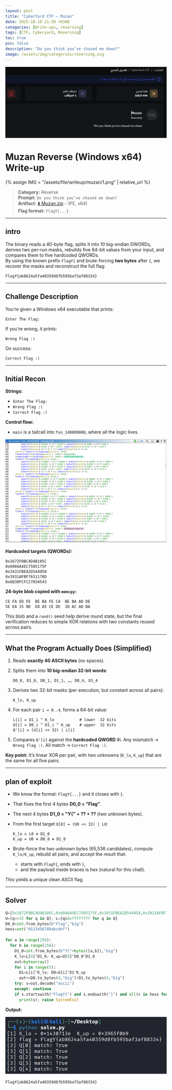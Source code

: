 ```yaml
---
layout: post
title: "CyberYard CTF – Muzan"
date: 2025-10-10 21:30 +0300
categories: [Write-ups, reversing]
tags: [CTF, Cyberyard, Reversing]      
toc: true                              
pin: false
description: "Do you think you’ve chased me down?"
image: /assets/img/categories/reversing.svg
---
```


![](/assets/file/writeup/muzan/1.png)

# Muzan  Reverse (Windows x64)  Write-up

{% assign IMG = "/assets/file/writeup/muzan/1.png" | relative_url %}


> **Category:** Reverse  
> **Prompt:** `Do you think you’ve chased me down?`  
> **Artifact:** [⬇️ Muzan.zip](/assets/file/writeup/muzan/Muzan.zip?raw=1) - (PE, x64)  
> **Flag format:** `FlagY{...}`

---

## intro

The binary reads a 40-byte flag, splits it into 10 big-endian DWORDs, derives two per-run masks, rebuilds five 64-bit values from your input, and compares them to five hardcoded QWORDs.  
By using the known prefix `FlagY{` and brute-forcing **two bytes** after `{`, we recover the masks and reconstruct the full flag:

```
FlagY{ab8624a5fa40359d8fb595baf3af88334}
```

---

## Challenge Description

You’re given a Windows x64 executable that prints:

```
Enter The Flag:
```

If you’re wrong, it prints:

```
Wrong Flag :(
```

On success:

```
Correct Flag :)
```

---

## Initial Recon

**Strings:**
- `Enter The Flag:`
- `Wrong Flag :(`
- `Correct Flag :)`

**Control flow:**
- `main` is a tailcall into `fun_140009000`, where all the logic lives.

![](/assets/file/writeup/muzan/2.png)


**Hardcoded targets (QWORDs):**
```
0x2672F0BC4D4B105C
0x6066A4EC7505175F
0x3431FBEA2D544958
0x3931AFBF7651170D
0x6B30FCFC27034543
```

**24-byte blob copied with `memcpy`:**
```
CE FA ED FE  BE BA FE CA  BE BA AD DE
5E EA 15 0D  ED A5 CE DE  1D AC AD BA
```

This blob and a `rand()` seed help derive round state, but the final verification reduces to simple XOR relations with two constants reused across pairs.

---

## What the Program Actually Does (Simplified)

1. Reads **exactly 40 ASCII bytes** (no spaces).
2. Splits them into **10 big-endian 32-bit words**:

   ```
   D0_0, D1_0, D0_1, D1_1, …, D0_4, D1_4
   ```

3. Derives two 32-bit masks (per execution, but constant across all pairs):

   ```
   K_lo, K_up
   ```

4. For each pair `i = 0..4`, forms a 64-bit value:

   ```
   L[i] = D1_i ^ K_lo           # lower  32 bits
   U[i] = D0_i ^ D1_i ^ K_up    # upper  32 bits
   Q'[i] = (U[i] << 32) | L[i]
   ```

5. Compares `Q'[i]` against the **hardcoded QWORD** #i. Any mismatch → `Wrong Flag :(`. All match → `Correct Flag :)`.

**Key point:** It’s linear XOR per pair, with two unknowns (`K_lo`, `K_up`) that are the same for all five pairs.

---

## plan of exploit

- We know the format: `FlagY{...}` and it closes with `}`.
- That fixes the first 4 bytes **D0_0 = "Flag"**.
- The next 4 bytes **D1_0 = "Y{" + ?? + ??** (two unknown bytes).
- From the first target `Q[0] = (U0 << 32) | L0`:

  ```
  K_lo = L0 ⊕ D1_0
  K_up = U0 ⊕ D0_0 ⊕ D1_0
  ```

- Brute-force the two unknown bytes (65,536 candidates), compute `K_lo/K_up`, rebuild all pairs, and accept the result that:
  - starts with `FlagY{`, ends with `}`,
  - and the payload inside braces is hex (natural for this chall).

This yields a unique clean ASCII flag.

---

## Solver

```python
Q=[0x2672F0BC4D4B105C,0x6066A4EC7505175F,0x3431FBEA2D544958,0x3931AFBF7651170D,0x6B30FCFC27034543]
U=[q>>32 for q in Q]; L=[q&0xffffffff for q in Q]
D0_0=int.from_bytes(b"Flag","big")
hexs=set("0123456789abcdef")

for a in range(256):
  for b in range(256):
    D1_0=int.from_bytes(b"Y{"+bytes([a,b]),"big")
    K_lo=L[0]^D1_0; K_up=U[0]^D0_0^D1_0
    out=bytearray()
    for i in range(5):
      D1=L[i]^K_lo; D0=U[i]^D1^K_up
      out+=D0.to_bytes(4,"big")+D1.to_bytes(4,"big")
    try: s=out.decode("ascii")
    except: continue
    if s.startswith("FlagY{") and s.endswith("}") and all(c in hexs for c in s[7:-1]):
      print(s); raise SystemExit
```



**Output:**

![](/assets/file/writeup/muzan/3.png)

```
FlagY{ab8624a5fa40359d8fb595baf3af88334}
```
